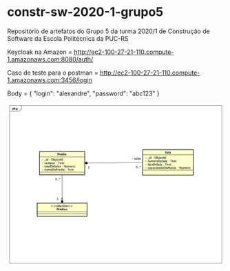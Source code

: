 # constr-sw-2020-1-grupo5
Repositório de artefatos do Grupo 5 da turma 2020/1 de Construção de Software da Escola Politécnica da PUC-RS

Keycloak na Amazon = http://ec2-100-27-21-110.compute-1.amazonaws.com:8080/auth/

Caso de teste para o postman = http://ec2-100-27-21-110.compute-1.amazonaws.com:3456/login

Body = 
    {
        "login": "alexandre",
        "password": "abc123"
    }

![Diagrama](ClassDiagram.png)
